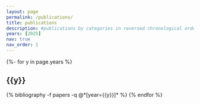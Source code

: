 ```yaml
---
layout: page
permalink: /publications/
title: publications
description: #publications by categories in reversed chronological order. generated by jekyll-scholar.
years: [2025]
nav: true
nav_order: 1
---
```

<!-- _pages/publications.md -->
<div class="publications">

{%- for y in page.years %}
  <h2 class="year">{{y}}</h2>
  {% bibliography -f papers -q @*[year={{y}}]* %}
{% endfor %}

</div>
